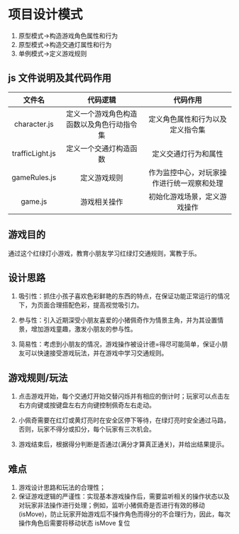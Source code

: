 # 项目设计模式

1. 原型模式->构造游戏角色属性和行为
2. 原型模式->构造交通灯属性和行为
3. 单例模式->定义游戏规则

## js 文件说明及其代码作用

|     文件名      |                  代码逻辑                  |                代码作用                |
| :-------------: | :----------------------------------------: | :------------------------------------: |
|  character.js   | 定义一个游戏角色构造函数以及角色行动指令集 |    定义角色属性和行为以及定义指令集    |
| trafficLight.js |           定义一个交通灯构造函数           |          定义交通灯行为和属性          |
|  gameRules.js   |                定义游戏规则                | 作为监控中心，对玩家操作进行统一观察和处理 |
|     game.js     |                游戏相关操作                |      初始化游戏场景，定义游戏操作      |

## 游戏目的

通过这个红绿灯小游戏，教育小朋友学习红绿灯交通规则，寓教于乐。

## 设计思路

1. 吸引性：抓住小孩子喜欢色彩鲜艳的东西的特点，在保证功能正常运行的情况下，为页面合理搭配色彩，提高视觉吸引力。

2. 参与性：引入近期深受小朋友喜爱的小猪佩奇作为情景主角，并为其设置情景，增加游戏童趣，激发小朋友的参与性。

3. 简易性：考虑到小朋友的情况，游戏操作被设计德=得尽可能简单，保证小朋友可以快速接受游戏玩法，并在游戏中学习交通规则。

## 游戏规则/玩法

1. 点击游戏开始，每个交通灯开始交替闪烁并有相应的倒计时；玩家可以点击左右方向键或按键盘左右方向键控制佩奇左右走动。

2. 小佩奇需要在红灯或黄灯亮时在安全区停下等待，在绿灯亮时安全通过马路，否则，玩家不得分或扣分，每个玩家有三次机会。

3. 游戏结束后，根据得分判断是否通过(满分才算真正通关)，并给出结果提示。

## 难点

1. 游戏设计思路和玩法的合理性；
2. 保证游戏逻辑的严谨性：实现基本游戏操作后，需要监听相关的操作状态以及对玩家非法操作进行处理；例如，监听小猪佩奇是否进行有效的移动(isMove)，防止玩家开始游戏后不操作角色而得分的不合理行为，因此，每次操作角色后需要将移动状态 isMove 复位
